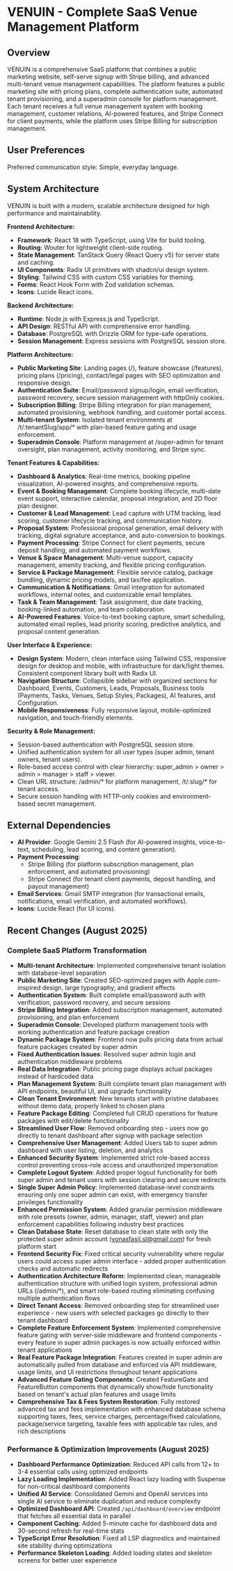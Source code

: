 # VENUIN - Complete SaaS Venue Management Platform

## Overview

VENUIN is a comprehensive SaaS platform that combines a public marketing website, self-serve signup with Stripe billing, and advanced multi-tenant venue management capabilities. The platform features a public marketing site with pricing plans, complete authentication suite, automated tenant provisioning, and a superadmin console for platform management. Each tenant receives a full venue management system with booking management, customer relations, AI-powered features, and Stripe Connect for client payments, while the platform uses Stripe Billing for subscription management.

## User Preferences

Preferred communication style: Simple, everyday language.

## System Architecture

VENUIN is built with a modern, scalable architecture designed for high performance and maintainability.

**Frontend Architecture:**
- **Framework**: React 18 with TypeScript, using Vite for build tooling.
- **Routing**: Wouter for lightweight client-side routing.
- **State Management**: TanStack Query (React Query v5) for server state and caching.
- **UI Components**: Radix UI primitives with shadcn/ui design system.
- **Styling**: Tailwind CSS with custom CSS variables for theming.
- **Forms**: React Hook Form with Zod validation schemas.
- **Icons**: Lucide React icons.

**Backend Architecture:**
- **Runtime**: Node.js with Express.js and TypeScript.
- **API Design**: RESTful API with comprehensive error handling.
- **Database**: PostgreSQL with Drizzle ORM for type-safe operations.
- **Session Management**: Express sessions with PostgreSQL session store.

**Platform Architecture:**
- **Public Marketing Site**: Landing pages (/), feature showcase (/features), pricing plans (/pricing), contact/legal pages with SEO optimization and responsive design.
- **Authentication Suite**: Email/password signup/login, email verification, password recovery, secure session management with httpOnly cookies.
- **Subscription Billing**: Stripe Billing integration for plan management, automated provisioning, webhook handling, and customer portal access.
- **Multi-tenant System**: Isolated tenant environments at /t/:tenantSlug/app/* with plan-based feature gating and usage enforcement.
- **Superadmin Console**: Platform management at /super-admin for tenant oversight, plan management, activity monitoring, and Stripe sync.

**Tenant Features & Capabilities:**
- **Dashboard & Analytics**: Real-time metrics, booking pipeline visualization, AI-powered insights, and comprehensive reports.
- **Event & Booking Management**: Complete booking lifecycle, multi-date event support, interactive calendar, proposal integration, and 2D floor plan designer.
- **Customer & Lead Management**: Lead capture with UTM tracking, lead scoring, customer lifecycle tracking, and communication history.
- **Proposal System**: Professional proposal generation, email delivery with tracking, digital signature acceptance, and auto-conversion to bookings.
- **Payment Processing**: Stripe Connect for client payments, secure deposit handling, and automated payment workflows.
- **Venue & Space Management**: Multi-venue support, capacity management, amenity tracking, and flexible pricing configuration.
- **Service & Package Management**: Flexible service catalog, package bundling, dynamic pricing models, and tax/fee application.
- **Communication & Notifications**: Gmail integration for automated workflows, internal notes, and customizable email templates.
- **Task & Team Management**: Task assignment, due date tracking, booking-linked automation, and team collaboration.
- **AI-Powered Features**: Voice-to-text booking capture, smart scheduling, automated email replies, lead priority scoring, predictive analytics, and proposal content generation.

**User Interface & Experience:**
- **Design System**: Modern, clean interface using Tailwind CSS, responsive design for desktop and mobile, with infrastructure for dark/light themes. Consistent component library built with Radix UI.
- **Navigation Structure**: Collapsible sidebar with organized sections for Dashboard, Events, Customers, Leads, Proposals, Business tools (Payments, Tasks, Venues, Setup Styles, Packages), AI features, and Configuration.
- **Mobile Responsiveness**: Fully responsive layout, mobile-optimized navigation, and touch-friendly elements.

**Security & Role Management:**
- Session-based authentication with PostgreSQL session store.
- Unified authentication system for all user types (super admin, tenant owners, tenant users).
- Role-based access control with clear hierarchy: super_admin > owner > admin > manager > staff > viewer.
- Clean URL structure: /admin/* for platform management, /t/:slug/* for tenant access.
- Secure session handling with HTTP-only cookies and environment-based secret management.

## External Dependencies

- **AI Provider**: Google Gemini 2.5 Flash (for AI-powered insights, voice-to-text, scheduling, lead scoring, and content generation).
- **Payment Processing**: 
  - Stripe Billing (for platform subscription management, plan enforcement, and automated provisioning)
  - Stripe Connect (for tenant client payments, deposit handling, and payout management)
- **Email Services**: Gmail SMTP integration (for transactional emails, notifications, email verification, and automated workflows).
- **Icons**: Lucide React (for UI icons).

## Recent Changes (August 2025)

### Complete SaaS Platform Transformation
- **Multi-tenant Architecture**: Implemented comprehensive tenant isolation with database-level separation
- **Public Marketing Site**: Created SEO-optimized pages with Apple.com-inspired design, large typography, and gradient effects  
- **Authentication System**: Built complete email/password auth with verification, password recovery, and secure sessions
- **Stripe Billing Integration**: Added subscription management, automated provisioning, and plan enforcement
- **Superadmin Console**: Developed platform management tools with working authentication and feature package creation
- **Dynamic Package System**: Frontend now pulls pricing data from actual feature packages created by super admin
- **Fixed Authentication Issues**: Resolved super admin login and authentication middleware problems
- **Real Data Integration**: Public pricing page displays actual packages instead of hardcoded data
- **Plan Management System**: Built complete tenant plan management with API endpoints, beautiful UI, and upgrade functionality
- **Clean Tenant Environment**: New tenants start with pristine databases without demo data, properly linked to chosen plans
- **Feature Package Editing**: Completed full CRUD operations for feature packages with edit/delete functionality
- **Streamlined User Flow**: Removed onboarding step - users now go directly to tenant dashboard after signup with package selection
- **Comprehensive User Management**: Added Users tab to super admin dashboard with user listing, deletion, and analytics
- **Enhanced Security System**: Implemented strict role-based access control preventing cross-role access and unauthorized impersonation
- **Complete Logout System**: Added proper logout functionality for both super admin and tenant users with session clearing and secure redirects
- **Single Super Admin Policy**: Implemented database-level constraints ensuring only one super admin can exist, with emergency transfer privileges functionality
- **Enhanced Permission System**: Added granular permission middleware with role presets (owner, admin, manager, staff, viewer) and plan enforcement capabilities following industry best practices
- **Clean Database State**: Reset database to clean state with only the protected super admin account (yonasfasil.sl@gmail.com) for fresh platform start
- **Frontend Security Fix**: Fixed critical security vulnerability where regular users could access super admin interface - added proper authentication checks and automatic redirects
- **Authentication Architecture Reform**: Implemented clean, manageable authentication structure with unified login system, professional admin URLs (/admin/*), and smart role-based routing eliminating confusing multiple authentication flows
- **Direct Tenant Access**: Removed onboarding step for streamlined user experience - new users with selected packages go directly to their tenant dashboard
- **Complete Feature Enforcement System**: Implemented comprehensive feature gating with server-side middleware and frontend components - every feature in super admin packages is now actually enforced within tenant applications
- **Real Feature Package Integration**: Features created in super admin are automatically pulled from database and enforced via API middleware, usage limits, and UI restrictions throughout tenant applications
- **Advanced Feature Gating Components**: Created FeatureGate and FeatureButton components that dynamically show/hide functionality based on tenant's actual plan features and usage limits
- **Comprehensive Tax & Fees System Restoration**: Fully restored advanced tax and fees implementation with enhanced database schema supporting taxes, fees, service charges, percentage/fixed calculations, package/service targeting, taxable fees with applicable tax rules, and rich descriptions

### Performance & Optimization Improvements (August 2025)
- **Dashboard Performance Optimization**: Reduced API calls from 12+ to 3-4 essential calls using optimized endpoints
- **Lazy Loading Implementation**: Added React lazy loading with Suspense for non-critical dashboard components
- **Unified AI Service**: Consolidated Gemini and OpenAI services into single AI service to eliminate duplication and reduce complexity
- **Optimized Dashboard API**: Created `/api/dashboard/overview` endpoint that fetches all essential data in parallel
- **Component Caching**: Added 5-minute cache for dashboard data and 30-second refresh for real-time stats
- **TypeScript Error Resolution**: Fixed all LSP diagnostics and maintained site stability during optimizations
- **Performance Skeleton Loading**: Added loading states and skeleton screens for better user experience